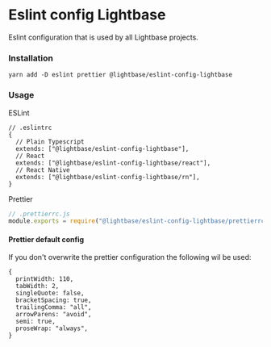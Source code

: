 # Eslint config Lightbase

Eslint configuration that is used by all Lightbase projects.

### Installation

```
yarn add -D eslint prettier @lightbase/eslint-config-lightbase
```

### Usage

ESLint

```json5
// .eslintrc
{
  // Plain Typescript
  extends: ["@lightbase/eslint-config-lightbase"],
  // React
  extends: ["@lightbase/eslint-config-lightbase/react"],
  // React Native
  extends: ["@lightbase/eslint-config-lightbase/rn"],
}
```

Prettier

```js
// .prettierrc.js
module.exports = require("@lightbase/eslint-config-lightbase/prettierrc");
```

#### Prettier default config

If you don't overwrite the prettier configuration the following wil be used:

```json5
{
  printWidth: 110,
  tabWidth: 2,
  singleQuote: false,
  bracketSpacing: true,
  trailingComma: "all",
  arrowParens: "avoid",
  semi: true,
  proseWrap: "always",
}
```
